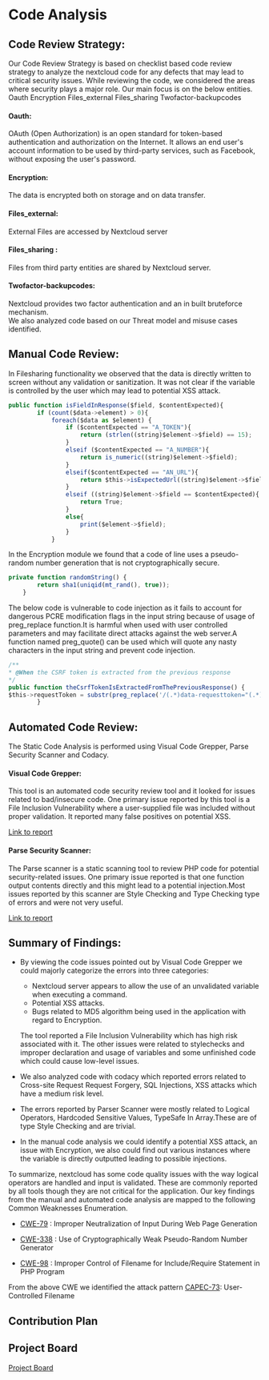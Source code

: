 
# Code Analysis
## Code Review Strategy:
Our Code Review Strategy is based on checklist based code review strategy to analyze the nextcloud code for any defects that may lead to critical security issues. While reviewing the code, we considered the areas where security plays a major role. Our main focus is on the below entities.
Oauth
Encryption
Files_external
Files_sharing
Twofactor-backupcodes
#### Oauth: 
OAuth (Open Authorization) is an open standard for token-based authentication and authorization on the Internet. It allows an end user's account information to be used by third-party services, such as Facebook, without exposing the user's password.
#### Encryption:
The data is encrypted both on storage and on data transfer.
#### Files_external:
External Files are accessed by Nextcloud server
#### Files_sharing :
Files from third party entities are shared by Nextcloud server.
#### Twofactor-backupcodes:
Nextcloud provides two factor authentication and an in built bruteforce mechanism.<br/>
We also analyzed code based on our Threat model and misuse cases identified.

## Manual Code Review:
In Filesharing functionality we observed that the data is directly written to screen without any validation or sanitization. It was not clear if the variable is controlled by the user which may lead to potential XSS attack.
```javascript
public function isFieldInResponse($field, $contentExpected){
		if (count($data->element) > 0){
			foreach($data as $element) {
				if ($contentExpected == "A_TOKEN"){
					return (strlen((string)$element->$field) == 15);
				}
				elseif ($contentExpected == "A_NUMBER"){
					return is_numeric((string)$element->$field);
				}
				elseif($contentExpected == "AN_URL"){
					return $this->isExpectedUrl((string)$element->$field, "index.php/s/");
				}
				elseif ((string)$element->$field == $contentExpected){
					return True;
				}
				else{
					print($element->$field);
				}
			}

```
In the Encryption module we found that a code of line uses a pseudo-random number generation that is not cryptographically secure.
```javascript
private function randomString() {
		return sha1(uniqid(mt_rand(), true));
	}
```
The below code is vulnerable to code injection as it fails to account for dangerous PCRE modification flags in the input string because of usage of preg_replace function.It is harmful when used with user controlled parameters and may facilitate direct attacks against the web server.A function named preg_quote() can be used which will quote any nasty characters in the input string and prevent code injection.
```javascript
/**
* @When the CSRF token is extracted from the previous response
*/
public function theCsrfTokenIsExtractedFromThePreviousResponse() {
$this->requestToken = substr(preg_replace('/(.*)data-requesttoken="(.*)">(.*)/sm', '\2', $this->response->getBody()->getContents()), 0, 89);
		}
```



## Automated Code Review:

The Static Code Analysis is performed using Visual Code Grepper, Parse Security Scanner and Codacy. 

#### Visual Code Grepper: 

This tool is an automated code security review tool and it looked for issues related to bad/insecure code. One primary issue reported by this tool is a File Inclusion Vulnerability where a user-supplied file was included without proper validation. It reported many false positives on potential XSS. 

[Link to report](http://htmlpreview.github.com/?https://github.com/iambst/CYBR8420_Titans_SA_Project/blob/master/visualCodeGrepper.html)

#### Parse Security Scanner:

The Parse scanner is a static scanning tool to review PHP code for potential security-related issues. One primary issue reported is that one function output contents directly and this might lead to a potential injection.Most issues reported by this scanner are Style Checking and Type Checking type of errors and were not very useful. 

[Link to report](https://github.com/iambst/CYBR8420_Titans_SA_Project/blob/master/ParseCodeReviewResults.txt)


## Summary of Findings:
* By viewing the code issues pointed out by Visual Code Grepper we could majorly categorize the errors into three categories:
  - Nextcloud server appears to allow the use of an unvalidated variable when executing a command.
  - Potential XSS attacks.
  - Bugs related to MD5 algorithm being used in the application with regard to Encryption.

  The tool reported a File Inclusion Vulnerability which has high risk associated with it. The other issues were related to stylechecks   and improper declaration and usage of variables and some unfinished code which could cause low-level issues.

* We also analyzed code with codacy which reported errors related to Cross-site Request Request Forgery, SQL Injections, XSS attacks       which have a medium risk level.

* The errors reported by Parser Scanner were mostly related to Logical Operators, Hardcoded Sensitive Values, TypeSafe In Array.These     are of type Style Checking and are trivial. 

* In the manual code analysis we could identify a potential XSS attack, an issue with Encryption, we also could find out various           instances where the variable is directly outputted leading to possible injections.

To summarize, nextcloud has some code quality issues with the way logical operators are handled and input is validated. These are commonly reported by all tools though they are not critical for the application. Our key findings from the manual and automated code analysis are mapped to the following Common Weaknesses Enumeration. 

* [CWE-79](https://cwe.mitre.org/data/definitions/79.html) : Improper Neutralization of Input During Web Page Generation

* [CWE-338](https://cwe.mitre.org/data/definitions/338.html) : Use of Cryptographically Weak Pseudo-Random Number Generator

* [CWE-98](https://cwe.mitre.org/data/definitions/98.html) : Improper Control of Filename for Include/Require Statement in PHP Program 

From the above CWE we identified the attack pattern [CAPEC-73](https://capec.mitre.org/data/definitions/73.html): User-Controlled Filename

## Contribution Plan

## Project Board

[Project Board](https://trello.com/b/bKN8AWRw/sa-project-task-5-code-analysis)


